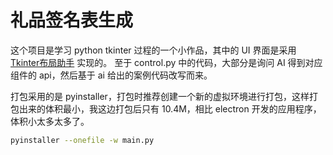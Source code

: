 # 礼品签名表生成

这个项目是学习 python tkinter 过程的一个小作品，其中的 UI 界面是采用 [Tkinter布局助手](https://pytk.net/) 实现的。
至于 control.py 中的代码，大部分是询问 AI 得到对应组件的 api，然后基于 ai 给出的案例代码改写而来。

打包采用的是 pyinstaller，打包时推荐创建一个新的虚拟环境进行打包，这样打包出来的体积最小，我这边打包后只有 10.4M，相比 electron 开发的应用程序，体积小太多太多了。

```sh
pyinstaller --onefile -w main.py
```
